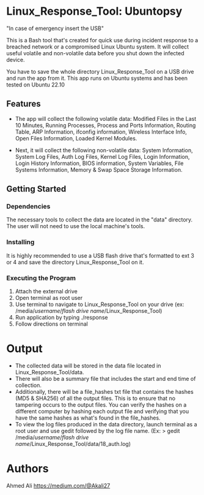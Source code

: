# Linux_Response_Tool: Ubuntopsy

"In case of emergency insert the USB"

This is a Bash tool that's created for quick use during incident response to a breached network or a compromised Linux Ubuntu system. It will collect useful volatile and non-volatile data before you shut down the infected device.

You have to save the whole directory Linux_Response_Tool on a USB drive and run the app from it. This app runs on Ubuntu systems and has been tested on Ubuntu 22.10

## Features

- The app will collect the following volatile data: 
Modified Files in the Last 10 Minutes, Running Processes, Process and Ports Information, Routing Table, ARP Information, ifconfig information,  Wireless Interface Info, Open Files Information, Loaded Kernel Modules. 

- Next, it will collect the following non-volatile data: 
System Information, System Log Files, Auth Log Files, Kernel Log Files, Login Information, Login History Information, BIOS information, System Variables, File Systems Information, Memory & Swap Space Storage Information. 

## Getting Started

### Dependencies
The necessary tools to collect the data are located in the "data" directory. The user will not need to use the local machine's tools. 

### Installing
It is highly recommended to use a USB flash drive that's formatted to ext 3 or 4 and save the directory Linux_Response_Tool on it. 

### Executing the Program

1) Attach the external drive 
2) Open terminal as root user
3) Use terminal to navigate to Linux_Response_Tool on your drive (ex: /media/*username*/*flash drive name*/Linux_Response_Tool)
4) Run application by typing ./response
5) Follow directions on terminal 

# Output
- The collected data will be stored in the data file located in Linux_Response_Tool/data.
- There will also be a summary file that includes the start and end time of collection. 
- Additionally, there will be a file_hashes txt file that contains the hashes (MD5 & SHA256) of all the output files. This is to ensure that no tampering occurs to the output files. You can verify the hashes on a different computer by hashing each output file and verifying that you have the same hashes as what's found in the file_hashes. 
- To view the log files produced in the data directory, launch terminal as a root user and use gedit followed by the log file name. 
(Ex: > gedit /media/*username*/*flash drive name*/Linux_Response_Tool/data/18_auth.log)

# Authors
Ahmed Ali
https://medium.com/@Akali27
